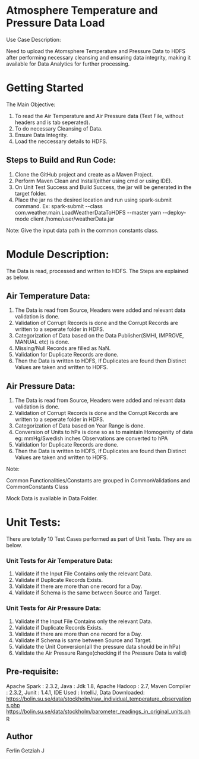 # Atmosphere Temperature and Pressure Data Load

Use Case Description:

Need to upload the Atomsphere Temperature and Pressure Data to HDFS after performing necessary cleansing and ensuring data integrity, making it available for Data Analytics for further processing.

# Getting Started

The Main Objective:

1. To read the Air Temperature and Air Pressure data (Text File, without headers and is tab seperated).
2. To do necessary Cleansing of Data.
3. Ensure Data Integrity.
4. Load the neccessary details to HDFS.

## Steps to Build and Run Code:

1. Clone the GitHub project and create as a Maven Project.
2. Perform Maven Clean and Install(either using cmd or using IDE).
3. On Unit Test Success and Build Success, the jar will be generated in the target folder.
4. Place the jar ns the desired location and run using spark-submit command.
Ex: spark-submit --class com.weather.main.LoadWeatherDataToHDFS --master yarn --deploy-mode client /home/user/weatherData.jar 

Note: Give the input data path in the common constants class.

# Module Description:

The Data is read, processed and written to HDFS. The Steps are explained as below.

## Air Temperature Data:

1. The Data is read from Source, Headers were added and relevant data validation is done.
2. Validation of Corrupt Records is done and the Corrupt Records are written to a seperate folder in HDFS.
3. Categorization of Data based on the Data Publisher(SMHI, IMPROVE, MANUAL etc) is done.
4. Missing/Null Records are filled as NaN.
5. Validation for Duplicate Records are done.
6. Then the Data is written to HDFS, If Duplicates are found then Distinct Values are taken and written to HDFS.

## Air Pressure Data:

1. The Data is read from Source, Headers were added and relevant data validation is done.
2. Validation of Corrupt Records is done and the Corrupt Records are written to a seperate folder in HDFS.
3. Categorization of Data based on Year Range is done.
4. Conversion of Units to hPa is done so as to maintain Homogenity of data
      eg: mmHg/Swedish inches Observations are converted to hPA
5. Validation for Duplicate Records are done.
6. Then the Data is written to HDFS, If Duplicates are found then Distinct Values are taken and written to HDFS.

Note: 

Common Functionalities/Constants are grouped in CommonValidations and CommonConstants Class

Mock Data is available in Data Folder.

# Unit Tests:

There are totally 10 Test Cases performed as part of Unit Tests. They are as below.

### Unit Tests for Air Temperature Data:

1. Validate if the Input File Contains only the relevant Data.
2. Validate if Duplicate Records Exists.
3. Validate if there are more than one record for a Day.
4. Validate if Schema is the same between Source and Target.

### Unit Tests for Air Pressure Data:

1. Validate if the Input File Contains only the relevant Data.
2. Validate if Duplicate Records Exists.
3. Validate if there are more than one record for a Day.
4. Validate if Schema is same between Source and Target.
5. Validate the Unit Conversion(all the pressure data should be in hPa)
6. Validate the Air Pressure Range(checking if the Pressure Data is valid)

## Pre-requisite:

Apache Spark : 2.3.2, 
Java : Jdk 1.8, 
Apache Hadoop : 2.7, 
Maven Compiler : 2.3.2, 
Junit : 1.4.1, 
IDE Used : IntelliJ, 
Data Downloaded:
  https://bolin.su.se/data/stockholm/raw_individual_temperature_observations.php
  https://bolin.su.se/data/stockholm/barometer_readings_in_original_units.php
   
## Author
Ferlin Getziah J
